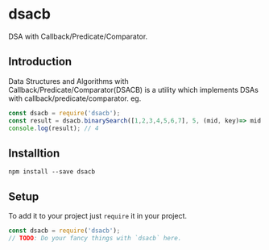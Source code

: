 # dsacb
DSA with Callback/Predicate/Comparator.

## Introduction

Data Structures and Algorithms with Callback/Predicate/Comparator(DSACB) is a utility which implements DSAs with callback/predicate/comparator. eg.
```javascript
const dsacb = require('dsacb');
const result = dsacb.binarySearch([1,2,3,4,5,6,7], 5, (mid, key)=> mid - key);
console.log(result); // 4
```

## Installtion
```
npm install --save dsacb
```

## Setup
To add it to your project just  `require` it in your project.
```javascript
const dsacb = require('dsacb');
// TODO: Do your fancy things with `dsacb` here.
```
